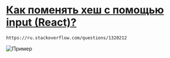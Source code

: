 # [Как поменять хеш с помощью input (React)?](https://ru.stackoverflow.com/questions/1320212)

`https://ru.stackoverflow.com/questions/1320212`

![Пример](https://i.gyazo.com/4c0765d560864829f6e2621108296f9e.gif)